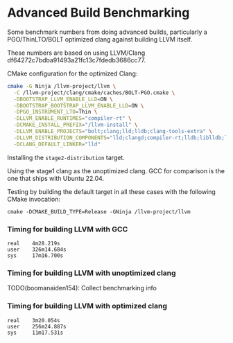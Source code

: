 # Advanced Build Benchmarking

Some benchmark numbers from doing advanced builds,
particularly a PGO/ThinLTO/BOLT optimized clang against building LLVM itself.

These numbers are based on using LLVM/Clang df64272c7bdba91493a21fc13c7fdedb3686cc77.

CMake configuration for the optimized Clang:

```sh
cmake -G Ninja /llvm-project/llvm \
  -C /llvm-project/clang/cmake/caches/BOLT-PGO.cmake \
  -DBOOTSTRAP_LLVM_ENABLE_LLD=ON \
  -DBOOTSTRAP_BOOTSTRAP_LLVM_ENABLE_LLD=ON \
  -DPGO_INSTRUMENT_LTO=Thin \
  -DLLVM_ENABLE_RUNTIMES="compiler-rt" \
  -DCMAKE_INSTALL_PREFIX="/llvm-install" \
  -DLLVM_ENABLE_PROJECTS="bolt;clang;lld;lldb;clang-tools-extra" \
  -DLLVM_DISTRIBUTION_COMPONENTS="lld;clangd;compiler-rt;lldb;liblldb;lldb-argdumper;lldb-server" \
  -DCLANG_DEFAULT_LINKER="lld"
```

Installing the `stage2-distribution` target.

Using the stage1 clang as the unoptimized clang. GCC for comparison is the one
that ships with Ubuntu 22.04.

Testing by building the default target in all these cases with the following CMake invocation:

```
cmake -DCMAKE_BUILD_TYPE=Release -GNinja /llvm-project/llvm
```

### Timing for building LLVM with GCC

```
real    4m28.219s
user    326m14.684s
sys     17m16.700s
```

### Timing for building LLVM with unoptimized clang

TODO(boomanaiden154): Collect benchmarking info

### Timing for building LLVM with optimized clang

```
real    3m20.054s
user    256m24.887s
sys     11m17.531s
```
